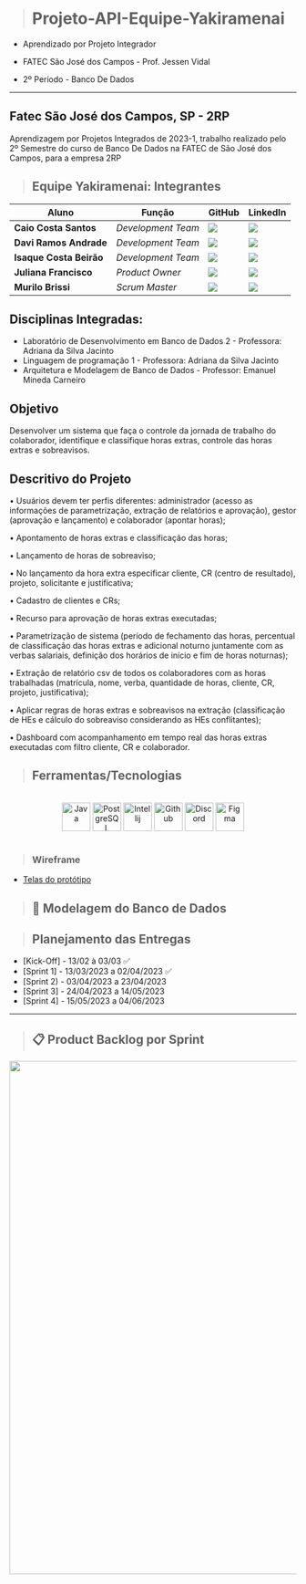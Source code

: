 ><h1> Projeto-API-Equipe-Yakiramenai
 
+ Aprendizado por Projeto Integrador
+ FATEC São José dos Campos - Prof. Jessen Vidal

+ 2º Período - Banco De Dados

-----------------------------------------------------------------------------------------------------------------------------------------------------------


## Fatec São José dos Campos, SP - 2RP
Aprendizagem por Projetos Integrados de 2023-1, trabalho realizado pelo 2º Semestre do curso de Banco De Dados na FATEC de São José dos Campos, para a empresa 2RP 

>##  Equipe Yakiramenai: Integrantes

| Aluno            | Função           | GitHub                                                         | LinkedIn                                              |
| ---------------- | ---------------- | -------------------------------------------------------------- | ----------------------------------------------------- |
|__Caio Costa Santos__|  *Development Team* | [![](https://bit.ly/3f9Xo0P)](https://github.com/Caio-eng-gif)| [![](https://bit.ly/2P1ZogM)](https://www.linkedin.com/in/caio-costa-santos-7a7277195)|
|__Davi Ramos Andrade__|  *Development Team*| [![](https://bit.ly/3f9Xo0P)](https://github.com/DaviRamosAndrade)| [![](https://bit.ly/2P1ZogM)](https://www.linkedin.com/in/daviramosandrade-frontend)| 
|__Isaque Costa Beirão__| *Development Team*| [![](https://bit.ly/3f9Xo0P)](https://github.com/isaquebeirao)| [![](https://bit.ly/2P1ZogM)](https://www.linkedin.com/in/isaque-beirao-6b1769220/)| 
|__Juliana Francisco__| *Product Owner*|  [![](https://bit.ly/3f9Xo0P)](https://github.com/juliana-osss)| [![](https://bit.ly/2P1ZogM)](https://www.linkedin.com/in/juliana-francisco-433a4492/)|
|__Murilo Brissi__| *Scrum Master*|  [![](https://bit.ly/3f9Xo0P)](https://github.com/Murilobss)| [![](https://bit.ly/2P1ZogM)](https://www.linkedin.com/in/murilo-brissi-046326232)| 


##  Disciplinas Integradas:

- Laboratório de Desenvolvimento em Banco de Dados 2 - Professora: Adriana da Silva Jacinto
- Linguagem de programação 1 - Professora: Adriana da Silva Jacinto
- Arquitetura e Modelagem de Banco de Dados - Professor: Emanuel Mineda Carneiro

##  Objetivo
Desenvolver um sistema que faça o controle da jornada de trabalho do colaborador, identifique e classifique horas extras, controle das horas extras e sobreavisos.

##  Descritivo do Projeto
• Usuários devem ter perfis diferentes: administrador (acesso as informações de parametrização,
extração de relatórios e aprovação), gestor (aprovação e lançamento) e colaborador (apontar
horas);

• Apontamento de horas extras e classificação das horas;

• Lançamento de horas de sobreaviso;

• No lançamento da hora extra especificar cliente, CR (centro de resultado), projeto, solicitante e
justificativa;

• Cadastro de clientes e CRs;

• Recurso para aprovação de horas extras executadas;

• Parametrização de sistema (período de fechamento das horas, percentual de classificação das
horas extras e adicional noturno juntamente com as verbas salariais, definição dos horários de
início e fim de horas noturnas);

• Extração de relatório csv de todos os colaboradores com as horas trabalhadas (matrícula, nome,
verba, quantidade de horas, cliente, CR, projeto, justificativa);

• Aplicar regras de horas extras e sobreavisos na extração (classificação de HEs e cálculo do
sobreaviso considerando as HEs conflitantes);

• Dashboard com acompanhamento em tempo real das horas extras executadas com filtro cliente,
CR e colaborador.


> ##  Ferramentas/Tecnologias

<div align="center" valign="top"><br>
  <img align="center" alt="Java" height="50" width="50" src="https://cdn.jsdelivr.net/gh/devicons/devicon/icons/java/java-original.svg" /> 
  <img align="center" alt="PostgreSQL" height="50" width="50" src="https://cdn.jsdelivr.net/gh/devicons/devicon/icons/postgresql/postgresql-original.svg" />     
  <img align="center" alt="Intellij" height="50" width="50" src="https://cdn.jsdelivr.net/gh/devicons/devicon/icons/intellij/intellij-original.svg" />
  <img align="center" alt="Github" height="50" width="50" src="https://cdn.jsdelivr.net/gh/devicons/devicon/icons/github/github-original.svg" /> 
  <img align="center" alt="Discord" height="50" width="50" src="https://user-images.githubusercontent.com/73692954/232239252-c3349425-d9fe-4449-9b9b-02bf56d39492.png"/>
  <img align="center" alt="Figma" height="50" width="50" src="https://cdn.jsdelivr.net/gh/devicons/devicon/icons/figma/figma-original.svg" />
</div><br>
 
> ### __Wireframe__
 - [Telas do protótipo](https://github.com/Api2SemestreFatec/Documentacao/blob/Base/img/Wireframe%20(1).pdf)

>## 🎲 Modelagem do Banco de Dados

>## Planejamento das Entregas
- [Kick-Off] - 13/02 à 03/03  ✅
- [Sprint 1] - 13/03/2023 a 02/04/2023  ✅
- [Sprint 2) - 03/04/2023 a 23/04/2023
- [Sprint 3] - 24/04/2023 a 14/05/2023
- [Sprint 4] - 15/05/2023 a 04/06/2023

-------------------------------------------------------------------------------------------------------------------------------------------------------------------

>## 📋 Product Backlog por Sprint

<div align="center">
<img src="https://user-images.githubusercontent.com/73692954/233219050-cc0789b6-e124-4edb-902b-4fb151d3f46f.png" width="900px")
</div>

